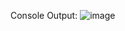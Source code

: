 
Console Output:
![image](https://user-images.githubusercontent.com/53144668/105121009-5ab37900-5af9-11eb-935b-b8f3d2445d9f.png)
